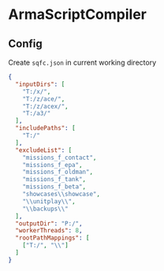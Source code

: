# ArmaScriptCompiler

## Config

Create `sqfc.json` in current working directory

```json
{
  "inputDirs": [
    "T:/x/",
    "T:/z/ace/",
    "T:/z/acex/",
    "T:/a3/"
  ],
  "includePaths": [
    "T:/"
  ],
  "excludeList": [
    "missions_f_contact",
    "missions_f_epa",
    "missions_f_oldman",
    "missions_f_tank",
    "missions_f_beta",
    "showcases\\showcase",
    "\\unitplay\\",
    "\\backups\\"
  ],
  "outputDir": "P:/",
  "workerThreads": 8,
  "rootPathMappings": [
    ["T:/", "\\"]
  ]
}
```
